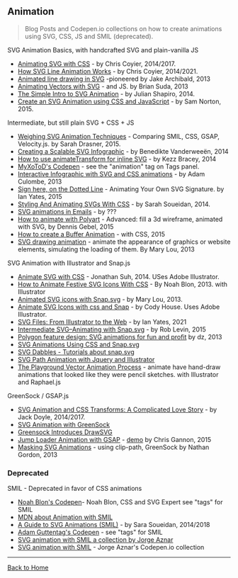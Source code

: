 ## Animation
> Blog Posts and Codepen.io collections on how to create animations using SVG, CSS, JS and SMIL (deprecated).

SVG Animation Basics, with handcrafted SVG and plain-vanilla JS

* [Animating SVG with CSS](https://css-tricks.com/animating-svg-css/) - by Chris Coyier, 2014/2017.
* [How SVG Line Animation Works](https://css-tricks.com/svg-line-animation-works/) - by Chris Coyier, 2014/2021.
* [Animated line drawing in SVG](https://jakearchibald.com/2013/animated-line-drawing-svg/) -pioneered by Jake Archibald, 2013
* [Animating Vectors with SVG](http://24ways.org/2013/animating-vectors-with-svg/) -  and JS. by Brian Suda, 2013
* [The Simple Intro to SVG Animation](https://davidwalsh.name/svg-animation) - by Julian Shapiro, 2014.
* [Create an SVG Animation using CSS and JavaScript](http://designmodo.com/svg-animation/) - by Sam Norton, 2015.

Intermediate, but still plain SVG + CSS + JS

* [Weighing SVG Animation Techniques](https://css-tricks.com/weighing-svg-animation-techniques-benchmarks/) - Comparing SMIL, CSS, GSAP, Velocity.js. by Sarah Drasner, 2015.
* [Creating a Scalable SVG Infographic](http://designmodo.com/svg-infographic/) - by Benedikte Vanderweeën, 2014
* [How to use animateTransform for inline SVG](https://webdesign.tutsplus.com/tutorials/how-to-use-animatetransform-for-inline-svg-animation--cms-22296) - by Kezz Bracey, 2014
* [MyXoToD's Codepen](https://codepen.io/MyXoToD/) - see the "animation" tag on Tags panel.
* [Interactive Infographic with SVG and CSS animations](http://tympanus.net/codrops/2013/02/06/interactive-infographic-with-svg-and-css-animations/) - by Adam Culombe, 2013
* [Sign here, on the Dotted Line](https://webdesign.tutsplus.com/tutorials/sign-on-the-dotted-line-animating-your-own-svg-signature--cms-23846) - Animating Your Own SVG Signature. by Ian Yates, 2015
* [Styling And Animating SVGs With CSS](http://www.smashingmagazine.com/2014/11/03/styling-and-animating-svgs-with-css/) - by Sarah Soueidan, 2014.
* [SVG animations in Emails](http://stylecampaign.com/blog/2014/02/svg-animation/) - by ???
* [How to animate with Polyart](https://css-tricks.com/polylion/) - Advanced: fill a 3d wireframe, animated with SVG, by Dennis Gebel, 2015
* [How to create a Buffer Animation](https://cssanimation.rocks/buffer/) - with CSS, 2015
* [SVG drawing animation](http://tympanus.net/codrops/2013/12/30/svg-drawing-animation/) - animate the appearance of graphics or website elements, simulating the loading of them. By Mary Lou, 2013

SVG Animation with Illustrator and Snap.js

* [Animate SVG with CSS](https://jonsuh.com/blog/animate-svg-with-css/) - Jonathan Suh, 2014. USes Adobe Illustrator.
* [How to Animate Festive SVG Icons With CSS](https://webdesign.tutsplus.com/tutorials/how-to-animate-festive-svg-icons-with-css--webdesign-17658) - By Noah Blon, 2013. with Illustrator
* [Animated SVG icons with Snap.svg](http://tympanus.net/codrops/2013/11/05/animated-svg-icons-with-snap-svg/) - by Mary Lou, 2013.
* [Animate SVG Icons with css and Snap](https://codyhouse.co/gem/animate-svg-icons-with-css-and-snap/) - by Cody House. Uses Adobe Illustrator.
* [SVG Files: From Illustrator to the Web](https://design.tutsplus.com/tutorials/svg-files-from-illustrator-to-the-web--vector-20899) - by Ian Yates, 2021
* [Intermediate SVG–Animating with Snap.svg](https://unicorn-ui.com/blog/intermediate-svg.html) - by Rob Levin, 2015
* [Polygon feature design: SVG animations for fun and profit](http://product.voxmedia.com/2013/11/25/5426880/polygon-feature-design-svg-animations-for-fun-and-profit) by dz, 2013
* [SVG Animations Using CSS and Snap.svg](https://davidwalsh.name/svg-animations-snap)
* [SVG Dabbles - Tutorials about snap.svg](http://svg.dabbles.info/)
* [SVG Path Animation with Jquery and Illustrator](https://blog.teamtreehouse.com/svg-path-animation-with-jquery-and-illustrator)
* [The Playground Vector Animation Process](http://playgroundinc.com/blog/the-playground-vector-animation-process/) - animate have hand-draw animations that looked like they were pencil sketches. with Illustrator and Raphael.js

GreenSock / GSAP.js

* [SVG Animation and CSS Transforms: A Complicated Love Story](https://css-tricks.com/svg-animation-on-css-transforms/) - by Jack Doyle, 2014/2017.
* [SVG Animation with GreenSock](https://www.august.com.au/blog/svg-animation-with-greensock/)
* [Greensock Introduces DrawSVG](https://ihatetomatoes.net/greensock-introduces-drawsvgplugin/)
* [Jump Loader Animation with GSAP](http://tympanus.net/codrops/2015/03/25/jump-loader-animation-svg-gsap/) - [demo](https://tympanus.net/Tutorials/SVGLoaderGSAP/) by Chris Gannon, 2015
* [Masking SVG Animations](https://medium.com/@gordonnl/stylised-line-animations-ded23320ffe5) - using clip-path, GreenSock by Nathan Gordon, 2013

### Deprecated

SMIL - Deprecated in favor of CSS animations

* [Noah Blon's Codepen](https://codepen.io/noahblon/)- Noah Blon, CSS and SVG Expert see "tags" for SMIL
* [MDN about Animation with SMIL](https://developer.mozilla.org/en-US/docs/Web/SVG/SVG_animation_with_SMIL)
* [A Guide to SVG Animations (SMIL)](https://css-tricks.com/guide-svg-animations-smil/) - by Sara Soueidan, 2014/2018
* [Adam Guttentag's Codepen](https://codepen.io/guttentag/blog/) - see "tags" for SMIL
* [SVG animation with SMIL a collection by Jorge Aznar](https://codepen.io/collection/chefj/)
* [SVG animation with SMIL](https://codepen.io/collection/XgmERD) - Jorge Aznar's Codepen.io collection

---
[Back to Home](https://github.com/knbknb/awesome-svg)

